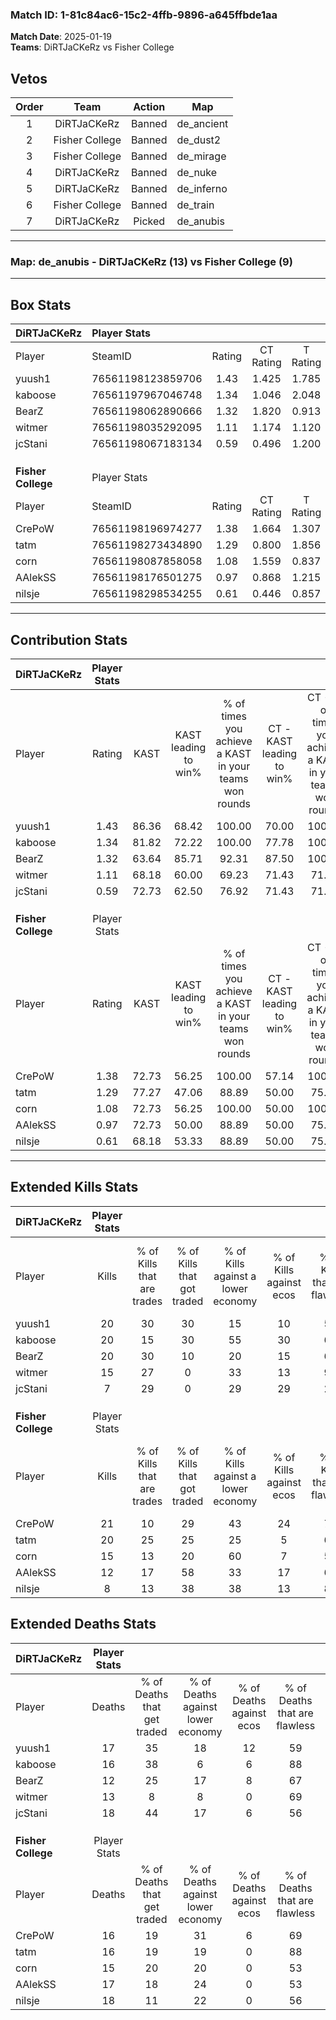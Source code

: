 ### Match ID: 1-81c84ac6-15c2-4ffb-9896-a645ffbde1aa  
**Match Date**: 2025-01-19  
**Teams**: DiRTJaCKeRz vs Fisher College  

## Vetos  

| Order | Team | Action | Map |
| :---: | :--: | :----: | --- |
| 1 | DiRTJaCKeRz | Banned | de_ancient |
| 2 | Fisher College | Banned | de_dust2 |
| 3 | Fisher College | Banned | de_mirage |
| 4 | DiRTJaCKeRz | Banned | de_nuke |
| 5 | DiRTJaCKeRz | Banned | de_inferno |
| 6 | Fisher College | Banned | de_train |
| 7 | DiRTJaCKeRz | Picked | de_anubis |

---  

### **Map**: de_anubis - DiRTJaCKeRz (13) vs Fisher College (9)  
---  

## Box Stats  

| **DiRTJaCKeRz**    | Player Stats      |        |           |          |       |       |       |         |        |      |     |
| :- | :- | :-: | :-: | :-: | :-: | :-: | :-: | :-: | :-: | :-: | :-: |
| Player             | SteamID           | Rating | CT Rating | T Rating | KAST  |  ADR  | Kills | Assists | Deaths | K/D  | HS% |
| yuush1             | 76561198123859706 |  1.43  |   1.425   |  1.785   | 86.36 | 101.9 |  20   |    8    |   17   | 1.18 | 50  |
| kaboose            | 76561197967046748 |  1.34  |   1.046   |  2.048   | 81.82 | 84.8  |  20   |    3    |   16   | 1.25 | 50  |
| BearZ              | 76561198062890666 |  1.32  |   1.820   |  0.913   | 63.64 | 85.7  |  20   |    5    |   12   | 1.67 | 45  |
| witmer             | 76561198035292095 |  1.11  |   1.174   |  1.120   | 68.18 | 79.5  |  15   |    5    |   13   | 1.15 | 20  |
| jcStani            | 76561198067183134 |  0.59  |   0.496   |  1.200   | 72.73 | 42.9  |   7   |    5    |   18   | 0.39 | 71  |
|                    |                   |        |           |          |       |       |       |         |        |      |     |
|                    |                   |        |           |          |       |       |       |         |        |      |     |
|                    |                   |        |           |          |       |       |       |         |        |      |     |
| **Fisher College** | Player Stats      |        |           |          |       |       |       |         |        |      |     |
| Player             | SteamID           | Rating | CT Rating | T Rating | KAST  |  ADR  | Kills | Assists | Deaths | K/D  | HS% |
| CrePoW             | 76561198196974277 |  1.38  |   1.664   |  1.307   | 72.73 | 95.9  |  21   |    9    |   16   | 1.31 | 47  |
| tatm               | 76561198273434890 |  1.29  |   0.800   |  1.856   | 77.27 | 72.8  |  20   |    7    |   16   | 1.25 | 45  |
| corn               | 76561198087858058 |  1.08  |   1.559   |  0.837   | 72.73 | 74.1  |  15   |    5    |   15   | 1.00 | 26  |
| AAlekSS            | 76561198176501275 |  0.97  |   0.868   |  1.215   | 72.73 | 85.2  |  12   |   10    |   17   | 0.71 | 41  |
| nilsje             | 76561198298534255 |  0.61  |   0.446   |  0.857   | 68.18 | 45.6  |   8   |    5    |   18   | 0.44 | 25  |
---  

## Contribution Stats  

| **DiRTJaCKeRz**    | Player Stats |       |                      |                                                        |                           |                                                             |                          |                                                            |
| :- | :-: | :-: | :-: | :-: | :-: | :-: | :-: | :-: |
| Player             |    Rating    | KAST  | KAST leading to win% | % of times you achieve a KAST in your teams won rounds | CT - KAST leading to win% | CT - % of times you achieve a KAST in your teams won rounds | T - KAST leading to win% | T - % of times you achieve a KAST in your teams won rounds |
| yuush1             |     1.43     | 86.36 |        68.42         |                         100.00                         |           70.00           |                           100.00                            |          66.67           |                           100.00                           |
| kaboose            |     1.34     | 81.82 |        72.22         |                         100.00                         |           77.78           |                           100.00                            |          66.67           |                           100.00                           |
| BearZ              |     1.32     | 63.64 |        85.71         |                         92.31                          |           87.50           |                           100.00                            |          83.33           |                           83.33                            |
| witmer             |     1.11     | 68.18 |        60.00         |                         69.23                          |           71.43           |                            71.43                            |          50.00           |                           66.67                            |
| jcStani            |     0.59     | 72.73 |        62.50         |                         76.92                          |           71.43           |                            71.43                            |          55.56           |                           83.33                            |
|                    |              |       |                      |                                                        |                           |                                                             |                          |                                                            |
|                    |              |       |                      |                                                        |                           |                                                             |                          |                                                            |
|                    |              |       |                      |                                                        |                           |                                                             |                          |                                                            |
| **Fisher College** | Player Stats |       |                      |                                                        |                           |                                                             |                          |                                                            |
| Player             |    Rating    | KAST  | KAST leading to win% | % of times you achieve a KAST in your teams won rounds | CT - KAST leading to win% | CT - % of times you achieve a KAST in your teams won rounds | T - KAST leading to win% | T - % of times you achieve a KAST in your teams won rounds |
| CrePoW             |     1.38     | 72.73 |        56.25         |                         100.00                         |           57.14           |                           100.00                            |          55.56           |                           100.00                           |
| tatm               |     1.29     | 77.27 |        47.06         |                         88.89                          |           50.00           |                            75.00                            |          45.45           |                           100.00                           |
| corn               |     1.08     | 72.73 |        56.25         |                         100.00                         |           50.00           |                           100.00                            |          62.50           |                           100.00                           |
| AAlekSS            |     0.97     | 72.73 |        50.00         |                         88.89                          |           50.00           |                            75.00                            |          50.00           |                           100.00                           |
| nilsje             |     0.61     | 68.18 |        53.33         |                         88.89                          |           50.00           |                            75.00                            |          55.56           |                           100.00                           |
---  

## Extended Kills Stats  

| **DiRTJaCKeRz**    | Player Stats |                            |                            |                                    |                         |                              |                                 |                                       |                    |           |
| :- | :-: | :-: | :-: | :-: | :-: | :-: | :-: | :-: | :-: | :-: |
| Player             |    Kills     | % of Kills that are trades | % of Kills that got traded | % of Kills against a lower economy | % of Kills against ecos | % of Kills that are flawless | % of Kills that are close duels | % of Kills that are assisted by flash | Pistol Round Kills | AWP Kills |
| yuush1             |      20      |             30             |             30             |                 15                 |           10            |              55              |                0                |                   0                   |         6          |     0     |
| kaboose            |      20      |             15             |             30             |                 55                 |           30            |              60              |               10                |                  15                   |         0          |     0     |
| BearZ              |      20      |             30             |             10             |                 20                 |           15            |              65              |                5                |                   0                   |         2          |     0     |
| witmer             |      15      |             27             |             0              |                 33                 |           13            |              93              |                7                |                   0                   |         2          |     8     |
| jcStani            |      7       |             29             |             0              |                 29                 |           29            |              29              |               43                |                   0                   |         0          |     0     |
|                    |              |                            |                            |                                    |                         |                              |                                 |                                       |                    |           |
|                    |              |                            |                            |                                    |                         |                              |                                 |                                       |                    |           |
|                    |              |                            |                            |                                    |                         |                              |                                 |                                       |                    |           |
| **Fisher College** | Player Stats |                            |                            |                                    |                         |                              |                                 |                                       |                    |           |
| Player             |    Kills     | % of Kills that are trades | % of Kills that got traded | % of Kills against a lower economy | % of Kills against ecos | % of Kills that are flawless | % of Kills that are close duels | % of Kills that are assisted by flash | Pistol Round Kills | AWP Kills |
| CrePoW             |      21      |             10             |             29             |                 43                 |           24            |              76              |                5                |                   0                   |         2          |     0     |
| tatm               |      20      |             25             |             25             |                 25                 |            5            |              60              |                5                |                   5                   |         3          |     4     |
| corn               |      15      |             13             |             20             |                 60                 |            7            |              53              |                0                |                  13                   |         0          |     0     |
| AAlekSS            |      12      |             17             |             58             |                 33                 |           17            |              67              |                0                |                  17                   |         0          |     0     |
| nilsje             |      8       |             13             |             38             |                 38                 |           13            |              88              |                0                |                   0                   |         0          |     0     |
## Extended Deaths Stats  

| **DiRTJaCKeRz**    | Player Stats |                             |                                   |                          |                               |                            |                           |               |
| :- | :-: | :-: | :-: | :-: | :-: | :-: | :-: | :-: |
| Player             |    Deaths    | % of Deaths that get traded | % of Deaths against lower economy | % of Deaths against ecos | % of Deaths that are flawless | % of Deaths that are close | % of Deaths while blinded | Deaths to AWP |
| yuush1             |      17      |             35              |                18                 |            12            |              59               |             6              |             6             |       0       |
| kaboose            |      16      |             38              |                 6                 |            6             |              88               |             0              |            13             |       2       |
| BearZ              |      12      |             25              |                17                 |            8             |              67               |             0              |             8             |       0       |
| witmer             |      13      |              8              |                 8                 |            0             |              69               |             8              |             0             |       1       |
| jcStani            |      18      |             44              |                17                 |            6             |              56               |             0              |             6             |       1       |
|                    |              |                             |                                   |                          |                               |                            |                           |               |
|                    |              |                             |                                   |                          |                               |                            |                           |               |
|                    |              |                             |                                   |                          |                               |                            |                           |               |
| **Fisher College** | Player Stats |                             |                                   |                          |                               |                            |                           |               |
| Player             |    Deaths    | % of Deaths that get traded | % of Deaths against lower economy | % of Deaths against ecos | % of Deaths that are flawless | % of Deaths that are close | % of Deaths while blinded | Deaths to AWP |
| CrePoW             |      16      |             19              |                31                 |            6             |              69               |             13             |             6             |       2       |
| tatm               |      16      |             19              |                19                 |            0             |              88               |             0              |             0             |       1       |
| corn               |      15      |             20              |                20                 |            0             |              53               |             7              |             0             |       2       |
| AAlekSS            |      17      |             18              |                24                 |            0             |              53               |             6              |            12             |       2       |
| nilsje             |      18      |             11              |                22                 |            0             |              56               |             17             |             0             |       1       |
